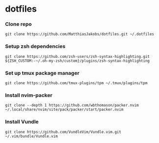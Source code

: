 # dotfiles

### Clone repo
`git clone https://github.com/MatthiasJakobs/dotfiles.git ~/.dotfiles`

### Setup zsh dependencies
`git clone https://github.com/zsh-users/zsh-syntax-highlighting.git ${ZSH_CUSTOM:-~/.oh-my-zsh/custom}/plugins/zsh-syntax-highlighting`

### Set up tmux package manager
`git clone https://github.com/tmux-plugins/tpm ~/.tmux/plugins/tpm`

### Install nvim-packer
`git clone --depth 1 https://github.com/wbthomason/packer.nvim ~/.local/share/nvim/site/pack/packer/start/packer.nvim`

### Install Vundle
`git clone https://github.com/VundleVim/Vundle.vim.git ~/.vim/bundle/Vundle.vim`
